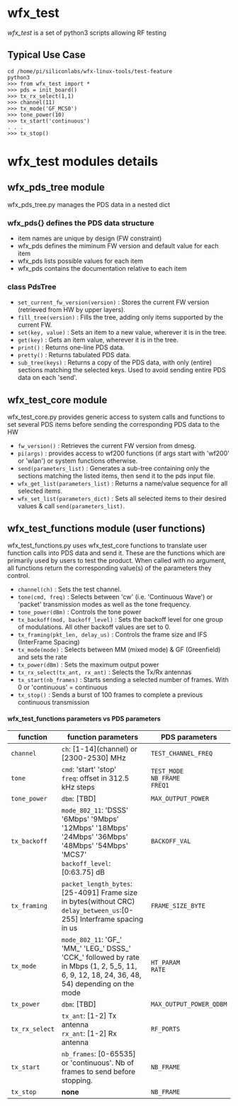 # wfx_test
*wfx_test* is a set of python3 scripts allowing RF testing

## Typical Use Case
```
cd /home/pi/siliconlabs/wfx-linux-tools/test-feature
python3
>>> from wfx_test import *
>>> pds = init_board()
>>> tx_rx_select(1,1)
>>> channel(11)
>>> tx_mode('GF_MCS0')
>>> tone_power(10)
>>> tx_start('continuous')
. . .
>>> tx_stop()
```

# wfx_test modules details

## wfx_pds_tree module 
wfx_pds_tree.py manages the PDS data in a nested dict

### wfx_pds{} defines the PDS data structure
 * item names are unique by design (FW constraint)
 * wfx_pds defines the miminum FW version and default value for each item
 * wfx_pds lists possible values for each item
 * wfx_pds contains the documentation relative to each item
 

### class PdsTree
 * `set_current_fw_version(version)` : Stores the current FW version (retrieved from HW by upper layers).
 * `fill_tree(version)`              : Fills the tree, adding only items supported by the current FW.
 * `set(key, value)`                 : Sets an item to a new value, wherever it is in the tree.
 * `get(key)`                        : Gets an item value, wherever it is in the tree.
 * `print()`                         : Returns one-line PDS data.
 * `pretty()`                        : Returns tabulated PDS data.
 * `sub_tree(keys)`                  : Returns a copy of the PDS data, with only (entire) sections matching the selected keys. 
 Used to avoid sending entire PDS data on each 'send'.


## wfx_test_core module
wfx_test_core.py provides generic access to system calls and functions to set several PDS items before sending the 
corresponding PDS data to the HW

* `fw_version()`                     : Retrieves the current FW version from dmesg.
* `pi(args)`                         : provides access to wf200 functions (if args start with 'wf200' or 'wlan')
 or system functions otherwise.
* `send(parameters_list)`            : Generates a sub-tree containing only the sections matching the listed items, 
then send it to the pds input file.
* `wfx_get_list(parameters_list)`    : Returns a name/value sequence for all selected items.
* `wfx_set_list(parameters_dict)`    : Sets all selected items to their desired values & call `send(parameters_list)`.


## wfx_test_functions module (user functions)
wfx_test_functions.py uses wfx_test_core functions to translate user function calls into PDS data and send it.
These are the functions which are primarily used by users to test the product.
When called with no argument, all functions return the corresponding value(s) of the parameters they control.

* `channel(ch)`                      : Sets the test channel.
* `tone(cmd, freq)`                  : Selects between 'cw' (i.e. 'Continuous Wave') or 'packet' transmission modes
 as well as the tone frequency.
* `tone_power(dBm)`                  : Controls the tone power
* `tx_backoff(mod, backoff_level)`   : Sets the backoff level for one group of modulations. 
All other backoff values are set to 0.
* `tx_framing(pkt_len, delay_us)`    : Controls the frame size and IFS (InterFrame Spacing)
* `tx_mode(mode)`                    : Selects between MM (mixed mode) & GF (Greenfield) and sets the rate
* `tx_power(dBm)`                    : Sets the maximum output power
* `tx_rx_select(tx_ant, rx_ant)`     : Selects the Tx/Rx antennas
* `tx_start(nb_frames)`              : Starts sending a selected number of frames. With 0 or 'continuous' = continuous
* `tx_stop()`                        : Sends a burst of 100 frames to complete a previous continuous transmission 

#### wfx_test_functions parameters vs PDS parameters 

| function       | function parameters                                                          | PDS parameters                           |
|----------------|------------------------------------------------------------------------------|------------------------------------------|
| `channel`      |`ch`: [1-14]\(channel\) or [2300-2530] MHz                                    |`TEST_CHANNEL_FREQ`                       |
| `tone`         |`cmd`: 'start' 'stop'<br>`freq`: offset in 312.5 kHz steps                    |`TEST_MODE`<br>`NB_FRAME`<br>`FREQ1`      |
| `tone_power`   |`dbm`: [TBD]                                                                  |`MAX_OUTPUT_POWER`                        |
| `tx_backoff`   |`mode_802_11`: 'DSSS' '6Mbps' '9Mbps' '12Mbps' '18Mbps' '24Mbps' '36Mbps' '48Mbps' '54Mbps' 'MCS7'<br>`backoff_level`: [0:63.75] dB|`BACKOFF_VAL`|
| `tx_framing`   |`packet_length_bytes`:[25-4091] Frame size in bytes\(without CRC\)<br>`delay_between_us`:[0-255] Interframe spacing in us|`FRAME_SIZE_BYTE` |
| `tx_mode`      |`mode_802_11`: 'GF_' 'MM_' 'LEG_' DSSS_' 'CCK_' followed by rate in Mbps \(1, 2, 5_5, 11, 6, 9, 12, 18, 24, 36, 48, 54\) depending on the mode|`HT_PARAM`<br>`RATE`|
| `tx_power`     |`dbm`: [TBD]                                                                  |`MAX_OUTPUT_POWER_QDBM`                   |
| `tx_rx_select` |`tx_ant`: [1-2] Tx antenna<br>`rx_ant`: [1-2] Rx antenna                      |`RF_PORTS`                                |
| `tx_start`     |`nb_frames`: [0-65535] or 'continuous'. Nb of frames to send before stopping. |`NB_FRAME`                                |
| `tx_stop`      |**none**|`NB_FRAME` |

